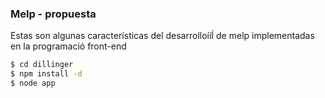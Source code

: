 
### Melp - propuesta
Estas son algunas características del desarrolloííÍ de melp implementadas en la programació front-end
```sh
$ cd dillinger
$ npm install -d
$ node app
```
